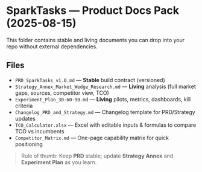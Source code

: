 # SparkTasks — Product Docs Pack (2025-08-15)

This folder contains stable and living documents you can drop into your repo without external dependencies.

## Files

- `PRD_SparkTasks_v1.0.md` — **Stable** build contract (versioned)
- `Strategy_Annex_Market_Wedge_Research.md` — **Living** analysis (full market gaps, sources, competitor view, TCO)
- `Experiment_Plan_30-60-90.md` — **Living** pilots, metrics, dashboards, kill criteria
- `Changelog_PRD_and_Strategy.md` — Changelog template for PRD/Strategy updates
- `TCO_Calculator.xlsx` — Excel with editable inputs & formulas to compare TCO vs incumbents
- `Competitor_Matrix.md` — One-page capability matrix for quick positioning

> Rule of thumb: Keep **PRD** stable; update **Strategy Annex** and **Experiment Plan** as you learn.

